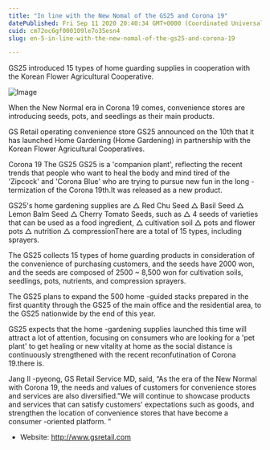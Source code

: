 ```yaml
---
title: "In line with the New Nomal of the GS25 and Corona 19"
datePublished: Fri Sep 11 2020 20:40:34 GMT+0000 (Coordinated Universal Time)
cuid: cm72oc6gf000109le7o35esn4
slug: en-5-in-line-with-the-new-nomal-of-the-gs25-and-corona-19

---
```



GS25 introduced 15 types of home guarding supplies in cooperation with the Korean Flower Agricultural Cooperative.

![Image](https://cdn.hashnode.com/res/hashnode/image/upload/v1739410896013/9a57df2e-7e3b-436b-a4b1-0e6d13f7cd81.jpeg)

When the New Normal era in Corona 19 comes, convenience stores are introducing seeds, pots, and seedlings as their main products.

GS Retail operating convenience store GS25 announced on the 10th that it has launched Home Gardening (Home Gardening) in partnership with the Korean Flower Agricultural Cooperatives.

Corona 19 The GS25 GS25 is a 'companion plant', reflecting the recent trends that people who want to heal the body and mind tired of the 'Zipcock' and 'Corona Blue' who are trying to pursue new fun in the long -termization of the Corona 19th.It was released as a new product.

GS25's home gardening supplies are △ Red Chu Seed △ Basil Seed △ Lemon Balm Seed △ Cherry Tomato Seeds, such as △ 4 seeds of varieties that can be used as a food ingredient, △ cultivation soil △ pots and flower pots △ nutrition △ compressionThere are a total of 15 types, including sprayers.

The GS25 collects 15 types of home guarding products in consideration of the convenience of purchasing customers, and the seeds have 2000 won, and the seeds are composed of 2500 ~ 8,500 won for cultivation soils, seedlings, pots, nutrients, and compression sprayers.

The GS25 plans to expand the 500 home -guided stacks prepared in the first quantity through the GS25 of the main office and the residential area, to the GS25 nationwide by the end of this year.

GS25 expects that the home -gardening supplies launched this time will attract a lot of attention, focusing on consumers who are looking for a 'pet plant' to get healing or new vitality at home as the social distance is continuously strengthened with the recent reconfutination of Corona 19.there is.

Jang Il -pyeong, GS Retail Service MD, said, “As the era of the New Normal with Corona 19, the needs and values ​​of customers for convenience stores and services are also diversified.”We will continue to showcase products and services that can satisfy customers' expectations such as goods, and strengthen the location of convenience stores that have become a consumer -oriented platform. ”

- Website: http://www.gsretail.com